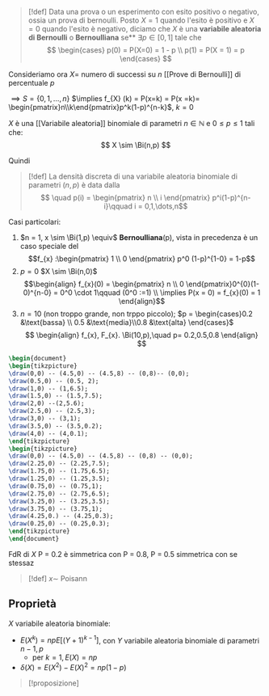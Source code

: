 >[!def]
>Data una prova o un esperimento con esito positivo o negativo, ossia un prova di bernoulli. Posto $X=1$ quando l'esito è positivo e $X=0$ quando l'esito è negativo, diciamo che $X$ è una **variabile aleatoria di Bernoulli** o **Bernoulliana** se** $\exists p \in [0,1]$ tale che
>$$ \begin{cases}
>p(0) = P(X=0) = 1 - p \\
>p(1) = P(X = 1) = p
>\end{cases} $$



Consideriamo ora $X =$ numero di successi su $n$ [[Prove di Bernoulli]] di percentuale $p$

$\implies S = \left\{ 0,1,\dots,n \right\}$
$\implies f_{X} (k) = P(x=k) = P(x =k)= \begin{pmatrix}n\\k\end{pmatrix}p^k(1-p)^{n-k}$, $k = 0$

$X$ è una [[Variabile aleatoria]] binomiale di parametri $n \in \mathbb{N}$ e $0 \leq p \leq 1$ tali che:
$$
X \sim \Bi(n,p)
$$

Quindi
>[!def] 
>La densità discreta di una variabile aleatoria binomiale di parametri $(n,p)$ è data dalla
>$$ \quad p(i) = \begin{pmatrix}
n \\
i 
\end{pmatrix} p^i(1-p)^{n-i}\qquad i = 0,1,\dots,n$$

Casi particolari:
1. $n = 1, x \sim \Bi(1,p) \equiv$ **Bernoulliana**(p), vista in precedenza è un caso speciale del
   $$f_{x} :\begin{pmatrix}
1 \\
0
\end{pmatrix} p^0 (1-p)^{1-0} = 1-p$$
2. $p = 0$ $X \sim \Bi(n,0)$
   $$\begin{align}
f_{x}(0) = \begin{pmatrix}
n \\
0
\end{pmatrix}0^{0}(1-0)^{n-0} = 0^0 \cdot 1\qquad (0^0 :=1) \\
\implies P(x = 0) = f_{x}(0) = 1
\end{align}$$
3. $n = 10$ (non troppo grande, non trppo piccolo); $p = \begin{cases}0.2 &\text{bassa} \\ 0.5 &\text{media}\\0.8 &\text{alta} \end{cases}$
   $$
\begin{align}
f_{x}, F_{x}. \Bi(10,p),\quad p= 0.2,0.5,0.8
\end{align}
$$
```tikz
\begin{document}
\begin{tikzpicture}
\draw(0,0) -- (4.5,0) -- (4.5,8) -- (0,8)-- (0,0);
\draw(0.5,0) -- (0.5, 2);
\draw(1,0) -- (1,6.5);
\draw(1.5,0) -- (1.5,7.5);
\draw(2,0) --(2,5.6);
\draw(2.5,0) -- (2.5,3);
\draw(3,0) -- (3,1);
\draw(3.5,0) -- (3.5,0.2);
\draw(4,0) -- (4,0.1);
\end{tikzpicture}
\begin{tikzpicture}
\draw(0,0) -- (4.5,0) -- (4.5,8) -- (0,8) -- (0,0);
\draw(2.25,0) -- (2.25,7.5);
\draw(1.75,0) -- (1.75,6.5);
\draw(1.25,0) -- (1.25,3.5);
\draw(0.75,0) -- (0.75,1);
\draw(2.75,0) -- (2.75,6.5);
\draw(3.25,0) -- (3.25,3.5);
\draw(3.75,0) -- (3.75,1);
\draw(4.25,0.) -- (4.25,0.3);
\draw(0.25,0) -- (0.25,0.3);
\end{tikzpicture}
\end{document}
```
FdR di $X$
P = 0.2 è simmetrica con P = 0.8, P = 0.5 simmetrica con se stessaz

>[!def]
>$x \sim$ Poisann

## Proprietà
$X$ variabile aleatoria binomiale:
- $E(X^k) = npE[(Y + 1)^{k-1}]$, con $Y$ variabile aleatoria binomiale di parametri $n-1,p$
	- per $k=1, E(X) = np$
- $\delta(X) = E(X^2) - E(X)^2 = np(1-p)$

>[!proposizione]